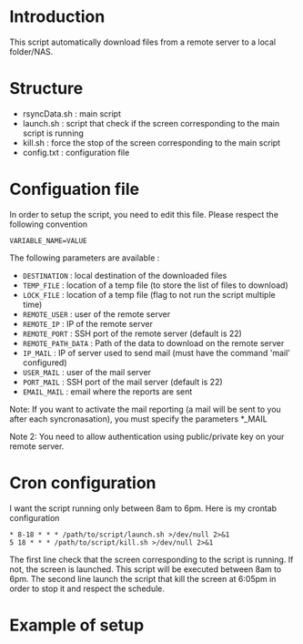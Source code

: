 # Introduction

This script automatically download files from a remote server to a local folder/NAS.

# Structure

* rsyncData.sh : main script
* launch.sh : script that check if the screen corresponding to the main script is running
* kill.sh : force the stop of the screen corresponding to the main script
* config.txt : configuration file

# Configuation file

In order to setup the script, you need to edit this file. Please respect the following convention

```
VARIABLE_NAME=VALUE
```

The following parameters are available :

* `DESTINATION` : local destination of the downloaded files
* `TEMP_FILE` : location of a temp file (to store the list of files to download)
* `LOCK_FILE` : location of a temp file (flag to not run the script multiple time)
* `REMOTE_USER` : user of the remote server
* `REMOTE_IP` : IP of the remote server
* `REMOTE_PORT` : SSH port of the remote server (default is 22)
* `REMOTE_PATH_DATA` : Path of the data to download on the remote server 
* `IP_MAIL` : IP of server used to send mail (must have the command 'mail' configured)
* `USER_MAIL` : user of the mail server
* `PORT_MAIL` : SSH port of the mail server (default is 22)
* `EMAIL_MAIL` : email where the reports are sent

Note: If you want to activate the mail reporting (a mail will be sent to you after each syncronasation), you must specify the parameters *_MAIL

Note 2: You need to allow authentication using public/private key on your remote server.

# Cron configuration

I want the script running only between 8am to 6pm. Here is my crontab configuration

```
* 8-18 * * * /path/to/script/launch.sh >/dev/null 2>&1
5 18 * * * /path/to/script/kill.sh >/dev/null 2>&1
```

The first line check that the screen corresponding to the script is running. If not, the screen is launched. This script will be executed between 8am to 6pm. The second line launch the script that kill the screen at 6:05pm in order to stop it and respect the schedule.

# Example of setup

